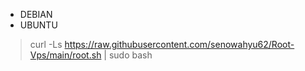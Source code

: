 * DEBIAN
* UBUNTU


> curl -Ls https://raw.githubusercontent.com/senowahyu62/Root-Vps/main/root.sh | sudo bash
